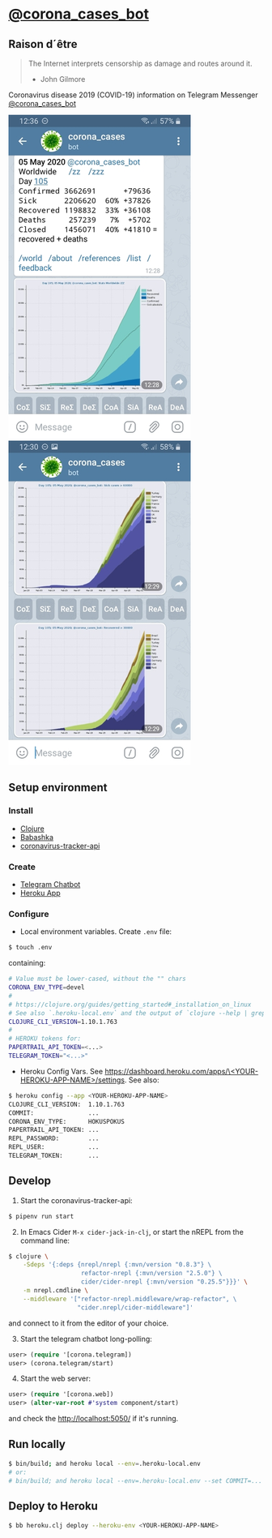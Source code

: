 # [@corona_cases_bot](https://t.me/corona_cases_bot)

## Raison d´être
> The Internet interprets censorship as damage and routes around it.
> - John Gilmore

Coronavirus disease 2019 (COVID-19) information on Telegram Messenger
[@corona_cases_bot](https://t.me/corona_cases_bot)

![Screenshot](/resources/pics/screenshot_1-50-percents.jpg)
![Screenshot](/resources/pics/screenshot_2-50-percents.jpg)

## Setup environment

### Install
* [Clojure](https://clojure.org/guides/getting_started#_clojure_installer_and_cli_tools)
* [Babashka](https://github.com/babashka/babashka#installer-script)
* [coronavirus-tracker-api](https://github.com/ExpDev07/coronavirus-tracker-api#installation)

### Create
* [Telegram Chatbot](https://core.telegram.org/bots#3-how-do-i-create-a-bot)
* [Heroku App](https://www.heroku.com/)

### Configure
* Local environment variables. Create `.env` file:
```bash
$ touch .env
```
containing:
```bash
# Value must be lower-cased, without the "" chars
CORONA_ENV_TYPE=devel
#
# https://clojure.org/guides/getting_started#_installation_on_linux
# See also `.heroku-local.env` and the output of `clojure --help | grep Version`
CLOJURE_CLI_VERSION=1.10.1.763
#
# HEROKU tokens for:
PAPERTRAIL_API_TOKEN=<...>
TELEGRAM_TOKEN="<...>"
```
* Heroku Config Vars. See [https://dashboard.heroku.com/apps/\<YOUR-HEROKU-APP-NAME\>/settings](). See also:
```bash
$ heroku config --app <YOUR-HEROKU-APP-NAME>
CLOJURE_CLI_VERSION:  1.10.1.763
COMMIT:               ...
CORONA_ENV_TYPE:      HOKUSPOKUS
PAPERTRAIL_API_TOKEN: ...
REPL_PASSWORD:        ...
REPL_USER:            ...
TELEGRAM_TOKEN:       ...
```

## Develop

1. Start the coronavirus-tracker-api:
```bash
$ pipenv run start
```

2. In Emacs Cider `M-x cider-jack-in-clj`, or start the nREPL from the command line:
```bash
$ clojure \
    -Sdeps '{:deps {nrepl/nrepl {:mvn/version "0.8.3"} \
                    refactor-nrepl {:mvn/version "2.5.0"} \
                    cider/cider-nrepl {:mvn/version "0.25.5"}}}' \
    -m nrepl.cmdline \
    --middleware '["refactor-nrepl.middleware/wrap-refactor", \
                   "cider.nrepl/cider-middleware"]'
```
and connect to it from the editor of your choice.

3. Start the telegram chatbot long-polling:
```clojure
user> (require '[corona.telegram])
user> (corona.telegram/start)
```

4. Start the web server:
```clojure
user> (require '[corona.web])
user> (alter-var-root #'system component/start)
```
and check the [http://localhost:5050/](http://localhost:5050/) if it's running.

## Run locally

```bash
$ bin/build; and heroku local --env=.heroku-local.env
# or:
# bin/build; and heroku local --env=.heroku-local.env --set COMMIT=...
```

## Deploy to Heroku
```bash
$ bb heroku.clj deploy --heroku-env <YOUR-HEROKU-APP-NAME>
```
